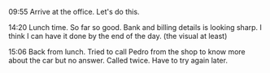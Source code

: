 09:55
Arrive at the office. Let's do this.

14:20
Lunch time. So far so good. Bank and billing details is looking sharp. 
I think I can have it done by the end of the day. (the visual at least)

15:06
Back from lunch. Tried to call Pedro from the shop to know more about the car but no answer. Called twice. Have to try again later.



